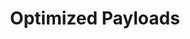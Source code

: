 ---
layout: project

# project title that will be displayed in plain text
title: Optimized Payloads

# universal file name for: project page URL/primary assets
filename: payload

ext: .jpg  # asset extension ex: images\project_a.jpg vs project_a.png
highlight: True
index: 11  # index number for sorting which affects loops over all projects

# short project descriptor that will be displayed in plain text
blurb: An optimization problem demonstrating various levels of optimality.
---